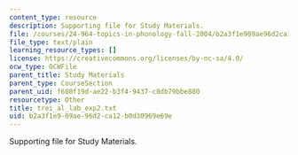 ```yaml
---
content_type: resource
description: Supporting file for Study Materials.
file: /courses/24-964-topics-in-phonology-fall-2004/b2a3f1e909ae96d2ca12b0d30969e69e_trei_al_lab_exp2.txt
file_type: text/plain
learning_resource_types: []
license: https://creativecommons.org/licenses/by-nc-sa/4.0/
ocw_type: OCWFile
parent_title: Study Materials
parent_type: CourseSection
parent_uid: f600f19d-ae22-b3f4-9437-c8db79bbe880
resourcetype: Other
title: trei_al_lab_exp2.txt
uid: b2a3f1e9-09ae-96d2-ca12-b0d30969e69e
---
```

Supporting file for Study Materials.